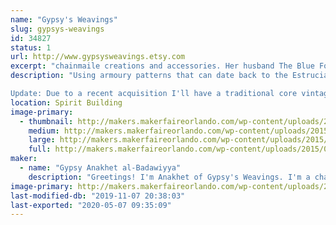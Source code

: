 ```yaml
---
name: "Gypsy's Weavings"
slug: gypsys-weavings
id: 34827
status: 1
url: http://www.gypsysweavings.etsy.com
excerpt: "chainmaile creations and accessories. Her husband The Blue Fool will also be joining her with his card game The Abandons which funded last year on kickstarter! "
description: "Using armoury patterns that can date back to the Estrucians of old, I make everything from bracelets to purses. I do mostly accessories, though. I have, at times, gone back to the roots and make functional armour as well for renaissance festivals and combat groups. I also make items for furries who need scales instead of fur.

Update: Due to a recent acquisition I'll have a traditional core vintage violet wand with me! If you're a fan of Nikola Tesla, violet wands (aka the ray) and tesla coils are not unknown to you. Getting a chance to feel it though is rare! I'll have a vintage (from what I can find it's from the 1940s) violet \"ray\" machine and a modern solid state. Satisfy your curiosity and get to see, and for the daring feel, one for yourself!"
location: Spirit Building
image-primary:
  - thumbnail: http://makers.makerfaireorlando.com/wp-content/uploads/2015/05/1610913_885423104837246_7360532481243816421_n-150x150.jpg
    medium: http://makers.makerfaireorlando.com/wp-content/uploads/2015/05/1610913_885423104837246_7360532481243816421_n-300x196.jpg
    large: http://makers.makerfaireorlando.com/wp-content/uploads/2015/05/1610913_885423104837246_7360532481243816421_n.jpg
    full: http://makers.makerfaireorlando.com/wp-content/uploads/2015/05/1610913_885423104837246_7360532481243816421_n.jpg
maker:
  - name: "Gypsy Anakhet al-Badawiyya"
    description: "Greetings! I'm Anakhet of Gypsy's Weavings. I'm a chainmaile armourer and accessory maker who takes historical patterns and puts a more modern use to them. I start with a pile of links and using pliers I artfully weave them together. I mostly use premade links from a supplier though I have made my own in the past and still have the supplies to do so. "
image-primary: http://makers.makerfaireorlando.com/wp-content/uploads/2015/05/10846479_1004816692869144_6371303313562769882_n.jpg
last-modified-db: "2019-11-07 20:38:03"
last-exported: "2020-05-07 09:35:09"
---
```

